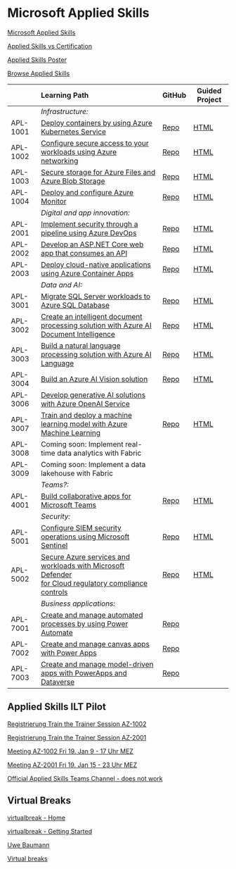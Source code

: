 # Microsoft Applied Skills

[Microsoft Applied Skills](https://learn.microsoft.com/en-us/credentials/)

[Applied Skills vs Certification](https://aka.ms/ChooseYourMicrosoftCredential)

[Applied Skills Poster](https://query.prod.cms.rt.microsoft.com/cms/api/am/binary/RW1c0zC)

[Browse Applied Skills](https://learn.microsoft.com/en-us/credentials/browse/?credential_types=applied%20skills)


|          | Learning Path | GitHub | Guided Project |
| -------- | :------------ | ------ | -------------- |
|          |*Infrastructure:*  |||
| APL-1001 | [Deploy containers by using Azure Kubernetes Service][1001 LP]                                                  | [Repo][1001 Repo] | [HTML][1001 HTML] |
| APL-1002 | [Configure secure access to your workloads using Azure networking][1002 LP]                                     | [Repo][1002 Repo] | [HTML][1002 HTML] |
| APL-1003 | [Secure storage for Azure Files and Azure Blob Storage][1003 LP]                                                | [Repo][1003 Repo] | [HTML][1003 HTML] |
| APL-1004 | [Deploy and configure Azure Monitor][1004 LP]                                                                   | [Repo][1004 Repo] | [HTML][1004 HTML] |
|          | *Digital and app innovation:* |||              
| APL-2001 | [Implement security through a pipeline using Azure DevOps][2001 LP]                                             | [Repo][2001 Repo] | [HTML][2001 HTML] |
| APL-2002 | [Develop an ASP.NET Core web app that consumes an API][2002 LP]                                                 | [Repo][2002 Repo] | [HTML][2002 HTML] |
| APL-2003 | [Deploy cloud-native applications using Azure Container Apps][2003 LP]                                          | [Repo][2003 Repo] | [HTML][2003 HTML] |
|          | *Data and AI:* |||              
| APL-3001 | [Migrate SQL Server workloads to Azure SQL Database][3001 LP]                                                   | [Repo][3001 Repo] | [HTML][3001 HTML] |
| APL-3002 | [Create an intelligent document processing solution with Azure AI Document Intelligence][3002 LP]               | [Repo][3002 Repo] | [HTML][3002 HTML] |
| APL-3003 | [Build a natural language processing solution with Azure AI Language][3003 LP]                                  | [Repo][3003 Repo] | [HTML][3003 HTML] |
| APL-3004 | [Build an Azure AI Vision solution][3004 LP]                                                                    | [Repo][3004 Repo] | [HTML][3004 HTML] |
| APL-3006 | [Develop generative AI solutions with Azure OpenAI Service][3006 LP]                                            |  |  |
| APL-3007 | [Train and deploy a machine learning model with Azure Machine Learning][3007 LP]                                | [Repo][3007 Repo] | [HTML][3007 HTML] |
| APL-3008 | Coming soon: Implement real-time data analytics with Fabric                                                     |  |  |
| APL-3009 | Coming soon: Implement a data lakehouse with Fabric                                                             |  |  |
|          | *Teams?:*  |||
| APL-4001 | [Build collaborative apps for Microsoft Teams][4001 LP]                                                         | [Repo][4001 Repo] | [HTML][4001 HTML] |
|          | *Security:* |||
| APL-5001 | [Configure SIEM security operations using Microsoft Sentinel][5001 LP]                                          | [Repo][5001 Repo] | [HTML][5001 HTML] |
| APL-5002 | [Secure Azure services and workloads with Microsoft Defender <br> for Cloud regulatory compliance controls][5002 LP] | [Repo][5002 Repo] | [HTML][5002 HTML] |
|          | *Business applications:* |||
| APL-7001 | [Create and manage automated processes by using Power Automate][7001 LP]                                        | [Repo][7001 Repo] |  |
| APL-7002 | [Create and manage canvas apps with Power Apps][7002 LP]                                                        | [Repo][7002 Repo] |  |
| APL-7003 | [Create and manage model-driven apps with PowerApps and Dataverse][7003 LP]                                     | [Repo][7003 Repo] |  |



[1001 LP]:   https://learn.microsoft.com/en-us/credentials/applied-skills/deploy-containers-by-using-azure-kubernetes-service/
[1001 Repo]: https://github.com/MicrosoftLearning/deploy-and-manage-containers-with-azure-kubernetes-service
[1001 HTML]: https://microsoftlearning.github.io/deploy-and-manage-containers-with-azure-kubernetes-service/Instructions/Labs/Exercise_01_provision_registry_azu[re_kubernetes_service.html

[1002 LP]:   https://learn.microsoft.com/en-us/credentials/applied-skills/configure-secure-workloads-use-azure-virtual-networking/
[1002 Repo]: https://github.com/MicrosoftLearning/Configure-secure-access-to-workloads-with-Azure-virtual-networking-services
[1002 HTML]: https://microsoftlearning.github.io/Configure-secure-access-to-workloads-with-Azure-virtual-networking-services/

[1003 LP]:   https://learn.microsoft.com/en-us/credentials/applied-skills/secure-storage-azure-files-azure-blob-storage/
[1003 Repo]: https://github.com/MicrosoftLearning/Secure-storage-for-Azure-Files-and-Azure-Blob-Storage
[1003 HTML]: https://microsoftlearning.github.io/Secure-storage-for-Azure-Files-and-Azure-Blob-Storage/

[1004 LP]:   https://learn.microsoft.com/en-us/credentials/applied-skills/deploy-and-configure-azure-monitor/
[1004 Repo]: https://github.com/MicrosoftLearning/APL-1004-deploy-configure-azure-monitor
[1004 HTML]: https://microsoftlearning.github.io/APL-1004-deploy-configure-azure-monitor/

[2001 LP]:   https://learn.microsoft.com/en-us/credentials/applied-skills/implement-security-through-pipeline-using-devops/
[2001 Repo]: https://github.com/MicrosoftLearning/implement-security-through-pipeline-using-devops
[2001 HTML]: https://microsoftlearning.github.io/implement-security-through-pipeline-using-devops/

[2002 LP]:   https://learn.microsoft.com/en-us/credentials/applied-skills/develop-an-aspnet-core-web-app-that-consumes-an-api/
[2002 Repo]: https://github.com/MicrosoftLearning/APL-2002-develop-aspnet-core-consumes-api
[2002 HTML]: https://microsoftlearning.github.io/APL-2002-develop-aspnet-core-consumes-api/

[2003 LP]:   https://learn.microsoft.com/en-us/credentials/applied-skills/deploy-cloud-native-apps-using-azure-container-apps/
[2003 Repo]: https://github.com/MicrosoftLearning/az-2003-deploy-cloud-native-applications-using-azure-container-apps
[2003 HTML]: https://microsoftlearning.github.io/az-2003-deploy-cloud-native-applications-using-azure-container-apps/

[3001 LP]:   https://learn.microsoft.com/en-us/credentials/applied-skills/migrate-sql-workloads-azure-sql-database/
[3001 Repo]: https://github.com/MicrosoftLearning/mslearn-sql-migration
[3001 HTML]: https://microsoftlearning.github.io/mslearn-sql-migration/

[3002 LP]:   https://learn.microsoft.com/en-us/credentials/applied-skills/create-intelligent-document-solution-azure-ai/
[3002 Repo]: https://github.com/MicrosoftLearning/mslearn-ai-document-intelligence
[3002 HTML]: https://microsoftlearning.github.io/mslearn-ai-document-intelligence

[3003 LP]:   https://learn.microsoft.com/en-us/credentials/applied-skills/build-natural-language-solution-azure-ai/
[3003 Repo]: https://github.com/MicrosoftLearning/mslearn-ai-language
[3003 HTML]: https://microsoftlearning.github.io/mslearn-ai-language

[3004 LP]:   https://learn.microsoft.com/en-us/credentials/applied-skills/build-azure-ai-vision-solution/
[3004 Repo]: https://github.com/MicrosoftLearning/mslearn-ai-vision
[3004 HTML]: https://microsoftlearning.github.io/mslearn-ai-vision/

[3006 LP]:   https://learn.microsoft.com/en-us/credentials/applied-skills/develop-generative-ai-solutions-with-azure-openai-service/
[3006 Repo]: https://github.com/MicrosoftLearning/mslearn-ai-fundamentals
[3006 HTML]: https://microsoftlearning.github.io/mslearn-ai-fundamentals/Instructions/Labs/14-azure-openai-content-filters.html

[3007 LP]:   https://learn.microsoft.com/en-us/credentials/applied-skills/train-and-deploy-a-machine-learning-model-with-azure-machine-learning/
[3007 Repo]: https://github.com/MicrosoftLearning/mslearn-azure-ml
[3007 HTML]: https://microsoftlearning.github.io/mslearn-azure-ml/Instructions/11-Deploy-online-endpoint.html

[4001 LP]:   https://learn.microsoft.com/en-us/credentials/applied-skills/build-collaborative-apps-microsoft-teams/
[4001 Repo]: https://github.com/MicrosoftLearning/MS-4001-Build-collaborative-apps-for-Microsoft-Teams
[4001 HTML]: https://microsoftlearning.github.io/MS-4001-Build-collaborative-apps-for-Microsoft-Teams/

[7001 LP]:   https://learn.microsoft.com/en-us/credentials/applied-skills/create-and-manage-automated-processes-with-power-automate/
[7001 Repo]: https://github.com/MicrosoftLearning/PL-7001-Create-and-Manage-Automated-Processes-by-using-Power-Automate
[7001 HTML]: ./

[7002 LP]:   https://learn.microsoft.com/en-us/credentials/applied-skills/create-manage-canvas-apps-power-apps/
[7002 Repo]: https://github.com/MicrosoftLearning/PL-7002-Create-and-manage-canvas-apps-with-Power-Apps
[7002 HTML]: ./

[5001 LP]:   https://learn.microsoft.com/en-us/credentials/applied-skills/configure-siem-security-operations-using-microsoft-sentinel/
[5001 Repo]: https://github.com/MicrosoftLearning/APL-5001-configure-siem-security-operations-using-microsoft-sentinel
[5001 HTML]: https://microsoftlearning.github.io/APL-5001-configure-siem-security-operations-using-microsoft-sentinel/

[5002 LP]:   https://learn.microsoft.com/en-us/credentials/applied-skills/secure-azure-services-and-workloads-with-microsoft-defender-for-cloud-regulatory-compliance-controls/
[5002 Repo]: https://github.com/MicrosoftLearning/Secure-Azure-with-Microsoft-Defender-Cloud-Compliance-Controls
[5002 HTML]: https://microsoftlearning.github.io/Secure-Azure-with-Microsoft-Defender-Cloud-Compliance-Controls/

[7003 LP]:   https://learn.microsoft.com/en-us/credentials/applied-skills/create-and-manage-model-driven-apps-with-power-apps-and-dataverse/   
[7003 Repo]: https://github.com/MicrosoftLearning/PL-7003-Create-and-manage-model-driven-apps-with-Power-Apps-and-Dataverse
[7003 HTML]: ./



## Applied Skills ILT Pilot

[Registrierung Train the Trainer Session AZ-1002](https://msit.events.teams.microsoft.com/event/420fa4fa-21ce-4df7-b950-25558d72deb3@72f988bf-86f1-41af-91ab-2d7cd011db47)

[Registrierung Train the Trainer Session AZ-2001](https://msit.events.teams.microsoft.com/event/f1e21478-a79f-40f6-88b6-303f56ba05b7@72f988bf-86f1-41af-91ab-2d7cd011db47)

[Meeting AZ-1002 Fri 19. Jan 9 - 17 Uhr MEZ](https://teams.microsoft.com/l/meetup-join/19%3ameeting_ODIyMGE5NDYtNzA3ZC00ZmNiLWI1MWItNzU4OWE4ZmQ1M2Yz%40thread.v2/0?context=%7b%22Tid%22%3a%2272f988bf-86f1-41af-91ab-2d7cd011db47%22%2c%22Oid%22%3a%22e52d9d80-dc89-49e0-94b3-edb567e32461%22%2c%22prid%22%3a%22ff1e210e-50b3-40f3-8ca4-6eb36e1b83c1%22%2c%22isPublic%22%3atrue%7d)

[Meeting AZ-2001 Fri 19. Jan 15 - 23 Uhr MEZ](https://teams.microsoft.com/l/meetup-join/19%3ameeting_MTI1OGIxMTYtMjAxZC00MjdkLWE4NDctZGUxOTZjMGIwOGIz%40thread.v2/0?context=%7b%22Tid%22%3a%2272f988bf-86f1-41af-91ab-2d7cd011db47%22%2c%22Oid%22%3a%22e52d9d80-dc89-49e0-94b3-edb567e32461%22%2c%22prid%22%3a%228c478e14-d18e-4dd9-98d9-11c892f8f00a%22%2c%22isPublic%22%3atrue%7d)

[Official Applied Skills Teams Channel - does not work](https://teams.microsoft.com/l/team/19%3ASl25aTKWeQYmJonnpRL6DHEniHz7Zv39oUaWI5erDds1%40thread.tacv2/conversations?groupId=27d26cb2-04b8-412a-83ac-c5ed292f46cc&tenantId=72f988bf-86f1-41af-91ab-2d7cd011db47)



## Virtual Breaks

[virtualbreak - Home](https://virtualbreak.org/)

[virtualbreak - Getting Started](https://virtualbreak.org/Articles/Help/GettingStarted)

[Uwe Baumann](https://github.com/uwbauman)

[Virtual breaks](https://www.virtualbreaks.net/)